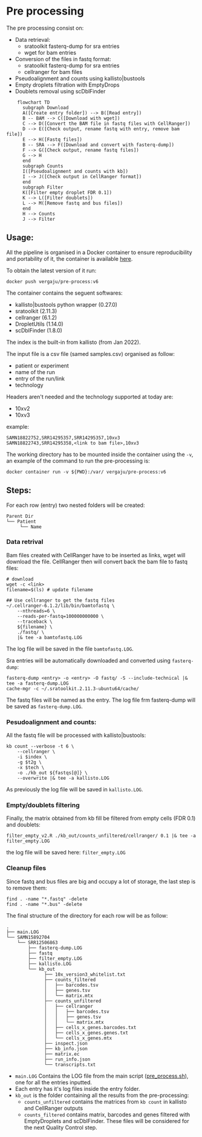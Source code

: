 # Pre processing

The pre processing consist on:
- Data retrieval:
    - sratoolkit fasterq-dump for sra entries
    - wget for bam entries
- Conversion of the files in fastq format:
    - sratoolkit fasterq-dump for sra entries
    - cellranger for bam files
- Pseudoalignment and counts using kallisto|bustools
- Empty droplets filtration with EmptyDrops
- Doublets removal using scDblFinder


```mermaid
    flowchart TD
      subgraph Download
      A([Create entry folder]) --> B([Read entry])
      B -- BAM --> C([Download with wget])
      C --> D([Convert the BAM file in fastq files with CellRanger])
      D --> E([Check output, rename fastq with entry, remove bam file])
      E --> H([Fastq files])
      B -- SRA --> F([Download and convert with fasterq-dump])
      F --> G([Check output, rename fastq files])
      G --> H
      end
      subgraph Counts
      I([Pseudoalignment and counts with kb])
      I --> J([Check output in CellRanger format])
      end
      subgraph Filter
      K([Filter empty droplet FDR 0.1])
      K --> L([Filter doublets])
      L --> M([Remove fastq and bus files])
      end
      H --> Counts
      J --> Filter

```

## Usage: 

All the pipeline is organised in a Docker container to ensure reproducibility and portability of it, the container is available [here](https://hub.docker.com/repository/docker/vergaju/pre-process).

To obtain the latest version of it run:
```
docker push vergaju/pre-process:v6
```

The container contains the seguent softwares:
- kallisto|bustools python wrapper (0.27.0)
- sratoolkit (2.11.3)
- cellranger (6.1.2)
- DropletUtils (1.14.0)
- scDblFinder (1.8.0)

The index is the built-in from kallisto (from Jan 2022).

The input file is a csv file (samed samples.csv) organised as follow:
- patient or experiment
- name of the run
- entry of the run/link
- technology


Headers aren't needed and the technology supported at today are:
- 10xv2
- 10xv3


example:

```
SAMN18822752,SRR14295357,SRR14295357,10xv3
SAMN18822743,SRR14295358,<link to bam file>,10xv3
```

The working directory has to be mounted inside the container using the `-v`, an example of the command to run the pre-processing is:

```
docker container run -v ${PWD}:/var/ vergaju/pre-process:v6
```


## Steps:

For each row (entry) two nested folders will be created:
```
Parent Dir
└── Patient
     └── Name
```

### Data retrival

Bam files created with CellRanger have to be inserted as links, wget will download the file. CellRanger then will convert back the bam file to fastq files:

```
# download
wget -c <link>
filename=$(ls) # update filename

## Use cellranger to get the fastq files
~/.cellranger-6.1.2/lib/bin/bamtofastq \
    --nthreads=6 \
    --reads-per-fastq=100000000000 \
    --traceback \
    ${filename} \
    ./fastq/ \
    |& tee -a bamtofastq.LOG
```

The log file will be saved in the file `bamtofastq.LOG`.

Sra entries will be automatically downloaded and converted using `fasterq-dump`:

```
fasterq-dump <entry> -o <entry> -O fastq/ -S --include-technical |& tee -a fasterq-dump.LOG
cache-mgr -c ~/.sratoolkit.2.11.3-ubuntu64/cache/
```

The fastq files will be named as the entry. The log file frm fasterq-dump will be saved as `fasterq-dump.LOG`.

### Pesudoalignment and counts:

All the fastq file will be processed with kallisto|bustools:

```
kb count --verbose -t 6 \
    --cellranger \
    -i $index \
    -g $t2g \
    -x $tech \
    -o ./kb_out ${fastqs[@]} \
    --overwrite |& tee -a kallisto.LOG 
```

As previously the log file will be saved in `kallisto.LOG`.

### Empty/doublets filtering

Finally, the matrix obtained from kb fill be filtered from empty cells (FDR 0.1)  and doublets:

```
filter_empty_v2.R ./kb_out/counts_unfiltered/cellranger/ 0.1 |& tee -a filter_empty.LOG
```

the log file will be saved here: `filter_empty.LOG`

### Cleanup files

Since fastq and bus files are big and occupy a lot of storage, the last step is to remove them:

```
find . -name "*.fastq" -delete
find . -name "*.bus" -delete
```

The final structure of the directory for each row will be as follow:
```
.
├── main.LOG
└── SAMN15892704
    └── SRR12506863
        ├── fasterq-dump.LOG
        ├── fastq
        ├── filter_empty.LOG
        ├── kallisto.LOG
        └── kb_out
              ├── 10x_version3_whitelist.txt
              ├── counts_filtered
              │   ├── barcodes.tsv
              │   ├── genes.tsv
              │   └── matrix.mtx
              ├── counts_unfiltered
              │   ├── cellranger
              │   │   ├── barcodes.tsv
              │   │   ├── genes.tsv
              │   │   └── matrix.mtx
              │   ├── cells_x_genes.barcodes.txt
              │   ├── cells_x_genes.genes.txt
              │   └── cells_x_genes.mtx
              ├── inspect.json
              ├── kb_info.json
              ├── matrix.ec
              ├── run_info.json
              └── transcripts.txt
```

- `main.LOG` Contains the LOG file from the main script ([pre_process.sh](./scripts/pre_process.sh)), one for all the entries inputted.
- Each entry has it's log files inside the entry folder.
- `kb_out` is the folder containing all the results from the pre-processing:
    - `counts_unfiltered` contains the matrices from `kb count` in kallisto and CellRanger outputs
    - `counts_filtered` contains matrix, barcodes and genes filtered with EmptyDroplets and scDblFinder. These files will be considered for the next Quality Control step.


